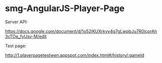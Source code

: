 smg-AngularJS-Player-Page
=========================

Server API:

https://docs.google.com/document/d/1o52lKUXrkyv4g7gLwpbJu7R0icprAh3cTOe_fyUsv-M/edit

Test page:

http://1.playerpagetestwen.appspot.com/index.html#/history/:gameId


